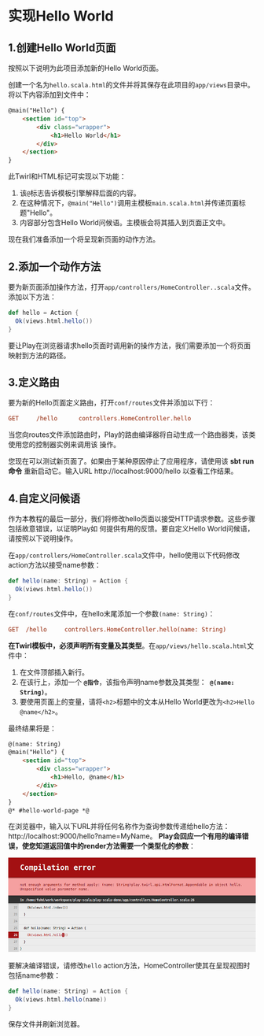 实现Hello World
===================================================================================
## 1.创建Hello World页面
按照以下说明为此项目添加新的Hello World页面。

创建一个名为`hello.scala.html`的文件并将其保存在此项目的`app/views`目录中。将以下内容添加到文件中：
```html
@main("Hello") {
    <section id="top">
        <div class="wrapper">
            <h1>Hello World</h1>
        </div>
    </section>
}
```
此Twirl和HTML标记可实现以下功能：
1. 该`@`标志告诉模板引擎解释后面的内容。
2. 在这种情况下，`@main("Hello")`调用主模板`main.scala.html`并传递页面标题"Hello"。
3. 内容部分包含Hello World问候语。主模板会将其插入到页面正文中。

现在我们准备添加一个将呈现新页面的动作方法。

## 2.添加一个动作方法
要为新页面添加操作方法，打开`app/controllers/HomeController..scala`文件。添加以下方法：
```scala
def hello = Action {
  Ok(views.html.hello())
}
```
要让Play在浏览器请求hello页面时调用新的操作方法，我们需要添加一个将页面映射到方法的路径。

## 3.定义路由
要为新的Hello页面定义路由，打开`conf/routes`文件并添加以下行：
```ini
GET     /hello      controllers.HomeController.hello
```
当您向routes文件添加路由时，Play的路由编译器将自动生成一个路由器类，该类使用您的控制器实例来调用该
操作。

您现在可以测试新页面了。如果由于某种原因停止了应用程序，请使用该 **sbt run命令** 重新启动它。输入URL
http://localhost:9000/hello 以查看工作结果。

## 4.自定义问候语
作为本教程的最后一部分，我们将修改hello页面以接受HTTP请求参数。这些步骤包括故意错误，以证明Play如
何提供有用的反馈。要自定义Hello World问候语，请按照以下说明操作。

在`app/controllers/HomeController.scala`文件中，hello使用以下代码修改action方法以接受name参数：
```scala
def hello(name: String) = Action {
  Ok(views.html.hello())
}
```
在`conf/routes`文件中，在hello末尾添加一个参数`(name: String)`：
```ini
GET  /hello     controllers.HomeController.hello(name: String)
```
**在Twirl模板中，必须声明所有变量及其类型**。在`app/views/hello.scala.html`文件中：
1. 在文件顶部插入新行。
2. 在该行上，添加一个 **`@指令`**，该指令声明name参数及其类型：**` @(name: String)`**。
3. 要使用页面上的变量，请将`<h2>`标题中的文本从Hello World更改为`<h2>Hello @name</h2>`。

最终结果将是：
```html
@(name: String)
@main("Hello") {
    <section id="top">
        <div class="wrapper">
            <h1>Hello, @name</h1>
        </div>
    </section>
}
@* #hello-world-page *@
```
在浏览器中，输入以下URL并将任何名称作为查询参数传递给hello方法：http://localhost:9000/hello?name=MyName。
**Play会回应一个有用的编译错误，使您知道返回值中的render方法需要一个类型化的参数**：

![错误信息](img/1.png)

要解决编译错误，请修改`hello` action方法，HomeController使其在呈现视图时包括name参数：
```scala
def hello(name: String) = Action {
  Ok(views.html.hello(name))
}
```
保存文件并刷新浏览器。


